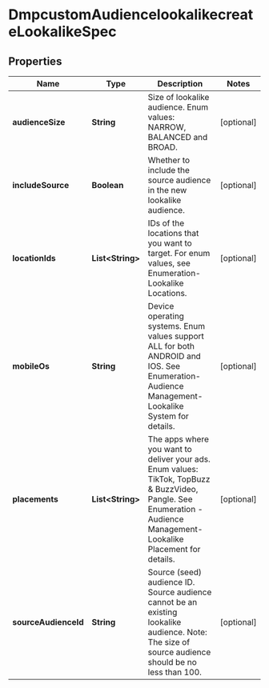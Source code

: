 # DmpcustomAudiencelookalikecreateLookalikeSpec

## Properties
Name | Type | Description | Notes
------------ | ------------- | ------------- | -------------
**audienceSize** | **String** | Size of lookalike audience. Enum values: NARROW, BALANCED and BROAD. |  [optional]
**includeSource** | **Boolean** | Whether to include the source audience in the new lookalike audience. |  [optional]
**locationIds** | **List&lt;String&gt;** | IDs of the locations that you want to target. For enum values, see Enumeration-Lookalike Locations. |  [optional]
**mobileOs** | **String** | Device operating systems. Enum values support ALL for both ANDROID and IOS. See Enumeration-Audience Management-Lookalike System for details. |  [optional]
**placements** | **List&lt;String&gt;** | The apps where you want to deliver your ads. Enum values: TikTok, TopBuzz &amp; BuzzVideo, Pangle. See Enumeration - Audience Management-Lookalike Placement for details. |  [optional]
**sourceAudienceId** | **String** | Source (seed) audience ID. Source audience cannot be an existing lookalike audience. Note: The size of source audience should be no less than 100. |  [optional]
